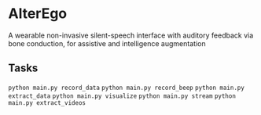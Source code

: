 # AlterEgo
A wearable non-invasive silent-speech interface with auditory feedback via bone conduction, for assistive and intelligence augmentation

## Tasks
`python main.py record_data`
`python main.py record_beep`
`python main.py extract_data`
`python main.py visualize`
`python main.py stream`
`python main.py extract_videos`
